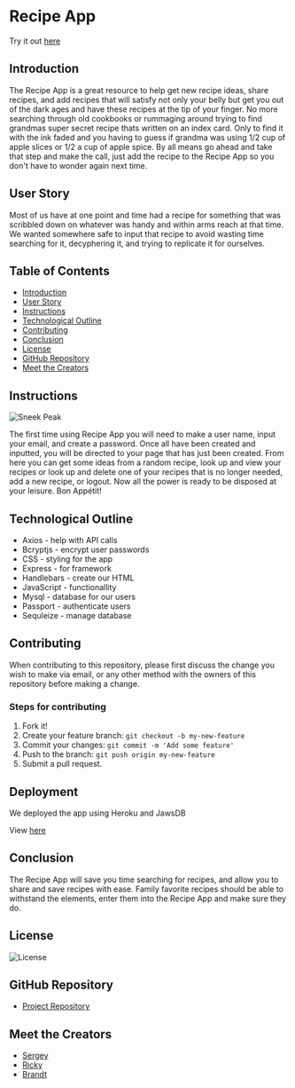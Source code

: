 # Recipe App
Try it out [here](https://zw16recipeapp.herokuapp.com/)

## Introduction
The Recipe App is a great resource to help get new recipe ideas, share recipes, and add recipes that will satisfy not only your belly but get you out of the dark ages and have these recipes at the tip of your finger. No more searching through old cookbooks or rummaging around trying to find grandmas super secret recipe thats written on an index card. Only to find it with the ink faded and you having to guess if grandma was using 1/2 cup of apple slices or 1/2 a cup of apple spice. By all means go ahead and take that step and make the call, just add the recipe to the Recipe App so you don't have to wonder again next time.

## User Story
Most of us have at one point and time had a recipe for something that was scribbled down on whatever was handy and within arms reach at that time. We wanted somewhere safe to input that recipe to avoid wasting time searching for it, decyphering it, and trying to replicate it for ourselves.

## Table of Contents
  - [Introduction](#introduction)
  - [User Story](#user-story)
  - [Instructions](#instructions)
  - [Technological Outline](#technological-outline)
  - [Contributing](#contributing)
  - [Conclusion](#conclusion)
  - [License](#license)
  - [GitHub Repository](#github-repository)
  - [Meet the Creators](#meet-the-creators)

## Instructions
![Sneek Peak](./public/images/appPreview.gif)

The first time using Recipe App you will need to make a user name, input your email, and create a password. Once all have been created and inputted, you will be directed to your page that has just been created. From here you can get some ideas from a random recipe, look up and view your recipes or look up and delete one of your recipes that is no longer needed, add a new recipe, or logout.  Now all the power is ready to be disposed at your leisure. Bon Appétit!

## Technological Outline
* Axios - help with API calls
* Bcryptjs - encrypt user passwords
* CSS - styling for the app
* Express - for framework
* Handlebars - create our HTML
* JavaScript - functionallity
* Mysql - database for our users
* Passport - authenticate users
* Sequleize - manage database
  
## Contributing
When contributing to this repository, please first discuss the change you wish to make via email, or any other method with the owners of this repository before making a change.
### Steps for contributing
1. Fork it!
2. Create your feature branch: `git checkout -b my-new-feature`
3. Commit your changes: `git commit -m 'Add some feature'`
4. Push to the branch: `git push origin my-new-feature`
5. Submit a pull request.  

## Deployment
We deployed the app using Heroku and JawsDB

View [here](https://zw16recipeapp.herokuapp.com/)

## Conclusion
The Recipe App will save you time searching for recipes, and allow you to share and save recipes with ease. Family favorite recipes should be able to withstand the elements, enter them into the Recipe App and make sure they do.

## License
![License](https://img.shields.io/badge/License-MIT-blue)

## GitHub Repository
- [Project Repository](https://github.com/rjustin16/recipeapps)

## Meet the Creators
- [Sergey](https://github.com/slugovoy)
- [Ricky](https://github.com/rjustin16)
- [Brandt](https://github.com/brandt-fricker)

